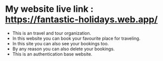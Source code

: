 # My website live link : https://fantastic-holidays.web.app/

* This is an travel and tour organization.
*  In this website you can book your favourite place for traveling.
* In this site you can also see your bookings too.
* By any reason you can also delete your bookings.
* This is an authentication base website.
